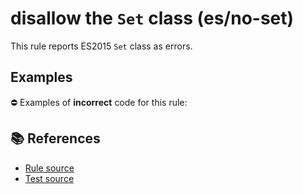 # disallow the `Set` class (es/no-set)

This rule reports ES2015 `Set` class as errors.

## Examples

⛔ Examples of **incorrect** code for this rule:

<eslint-playground type="bad" code="/*eslint es/no-set: error */
let set = new Set()
" />

## 📚 References

- [Rule source](https://github.com/mysticatea/eslint-plugin-es/blob/v3.0.1/lib/rules/no-set.js)
- [Test source](https://github.com/mysticatea/eslint-plugin-es/blob/v3.0.1/tests/lib/rules/no-set.js)
